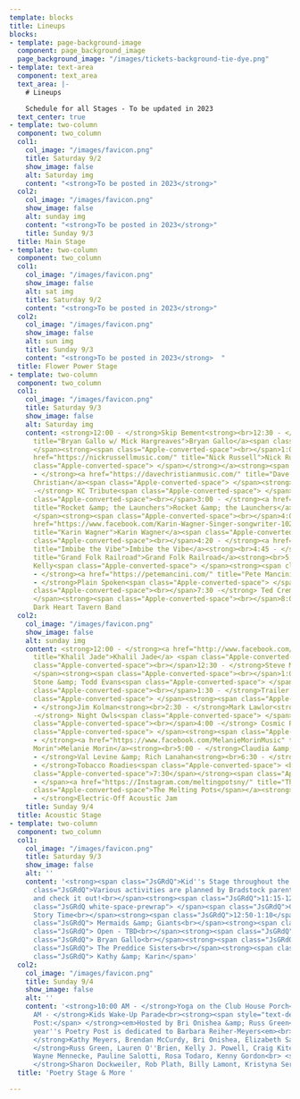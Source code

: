 ```yaml
---
template: blocks
title: Lineups
blocks:
- template: page-background-image
  component: page_background_image
  page_background_image: "/images/tickets-background-tie-dye.png"
- template: text-area
  component: text_area
  text_area: |-
    # Lineups

    Schedule for all Stages - To be updated in 2023
  text_center: true
- template: two-column
  component: two_column
  col1:
    col_image: "/images/favicon.png"
    title: Saturday 9/2
    show_image: false
    alt: Saturday img
    content: "<strong>To be posted in 2023</strong>"
  col2:
    col_image: "/images/favicon.png"
    show_image: false
    alt: sunday img
    content: "<strong>To be posted in 2023</strong>"
    title: Sunday 9/3
  title: Main Stage
- template: two-column
  component: two_column
  col1:
    col_image: "/images/favicon.png"
    show_image: false
    alt: sat img
    title: Saturday 9/2
    content: "<strong>To be posted in 2023</strong>"
  col2:
    col_image: "/images/favicon.png"
    show_image: false
    alt: sun img
    title: Sunday 9/3
    content: "<strong>To be posted in 2023</strong>  "
  title: Flower Power Stage
- template: two-column
  component: two_column
  col1:
    col_image: "/images/favicon.png"
    title: Saturday 9/3
    show_image: false
    alt: Saturday img
    content: <strong>12:00 - </strong>Skip Bement<strong><br>12:30 - </strong><a href="https://bryangallo.com/"
      title="Bryan Gallo w/ Mick Hargreaves">Bryan Gallo</a><span class="Apple-converted-space">
      </span><strong><span class="Apple-converted-space"><br></span>1:00 - </strong><a
      href="https://nickrussellmusic.com/" title="Nick Russell">Nick Russell<strong><span
      class="Apple-converted-space"> </span></strong></a><strong><span class="Apple-converted-space"><br></span>1:30
      - </strong><a href="https://davechristianmusic.com/" title="Dave Christian">Dave
      Christian</a><span class="Apple-converted-space"> </span><strong><span class="Apple-converted-space"><br></span>2:00
      -</strong> KC Tribute<span class="Apple-converted-space"> </span><strong><span
      class="Apple-converted-space"><br></span>3:00 - </strong><a href="http://fb.me/rocketandlaunchers"
      title="Rocket &amp; the Launchers">Rocket &amp; the Launchers</a><span class="Apple-converted-space">
      </span><strong><span class="Apple-converted-space"><br></span>4:00 - </strong><a
      href="https://www.facebook.com/Karin-Wagner-Singer-songwriter-102104062501325/"
      title="Karin Wagner">Karin Wagner</a><span class="Apple-converted-space"> </span><strong><span
      class="Apple-converted-space"><br></span>4:20 - </strong><a href="https://www.imbibethevibemusic.com/"
      title="Imbibe the Vibe">Imbibe the Vibe</a><strong><br>4:45 - </strong><a href="https://grandfolkrailroad.com/"
      title="Grand Folk Railroad">Grand Folk Railroad</a><strong><br>5:45 - </strong>Mike
      Kelly<span class="Apple-converted-space"> </span><strong><span class="Apple-converted-space"><br></span>6:15
      - </strong><a href="https://petemancini.com/" title="Pete Mancini">Pete Mancini</a><strong><br>6:45
      - </strong>Plain Spoken<span class="Apple-converted-space"> </span><strong><span
      class="Apple-converted-space"><br></span>7:30 -</strong> Ted Cremer<span class="Apple-converted-space">
      </span><strong><span class="Apple-converted-space"><br></span>8:00 -</strong>
      Dark Heart Tavern Band
  col2:
    col_image: "/images/favicon.png"
    show_image: false
    alt: sunday img
    content: <strong>12:00 - </strong><a href="http://www.facebook.com/khaliljademusic"
      title="Khalil Jade">Khalil Jade</a> <span class="Apple-converted-space"> </span><strong><span
      class="Apple-converted-space"><br></span>12:30 - </strong>Steve Mall<span class="Apple-converted-space">
      </span><strong><span class="Apple-converted-space"><br></span>1:00 - </strong>Hank
      Stone &amp; Todd Evans<span class="Apple-converted-space"> </span><strong><span
      class="Apple-converted-space"><br></span>1:30 - </strong>Trailer Park Gigilos<span
      class="Apple-converted-space"> </span><strong><span class="Apple-converted-space"><br></span>2:00
      - </strong>Jim Kolman<strong><br>2:30 - </strong>Mark Lawlor<strong><br>3:00
      -</strong> Night Owls<span class="Apple-converted-space"> </span><strong><span
      class="Apple-converted-space"><br></span>4:00 -</strong> Cosmic Pioneers<span
      class="Apple-converted-space"> </span><strong><span class="Apple-converted-space"><br></span>4:30
      - </strong><a href="https://www.facebook.com/MelanieMorinMusic" title="Melanie
      Morin">Melanie Morin</a><strong><br>5:00 - </strong>Claudia &amp; Scott<strong><br>5:45
      - </strong>Val Levine &amp; Rich Lanahan<strong><br>6:30 - </strong>Tim Yerves<strong><br>7:00
      - </strong>Tobacco Roadies<span class="Apple-converted-space"> <br></span><strong><span
      class="Apple-converted-space">7:30</span></strong><span class="Apple-converted-space">
      - </span><a href="https://Instagram.com/meltingpotsny/" title="The Melting Pots"><span
      class="Apple-converted-space">The Melting Pots</span></a><strong><span class="Apple-converted-space"><br></span>8:00
      - </strong>Electric-Off Acoustic Jam
    title: Sunday 9/4
  title: Acoustic Stage
- template: two-column
  component: two_column
  col1:
    col_image: "/images/favicon.png"
    title: Saturday 9/3
    show_image: false
    alt: ''
    content: '<strong><span class="JsGRdQ">Kid''s Stage throughout the day: </span></strong><span
      class="JsGRdQ">Various activities are planned by Bradstock parents, stop by
      and check it out!<br></span><strong><span class="JsGRdQ">11:15-12:00</span></strong><span
      class="JsGRdQ white-space-prewrap"> </span><span class="JsGRdQ">Children''s
      Story Time<br></span><strong><span class="JsGRdQ">12:50-1:10</span></strong><span
      class="JsGRdQ"> Mermaids &amp; Giants<br></span><strong><span class="JsGRdQ">2:05-2:25</span></strong><span
      class="JsGRdQ"> Open - TBD<br></span><strong><span class="JsGRdQ">3:35-3:55</span></strong><span
      class="JsGRdQ"> Bryan Gallo<br></span><strong><span class="JsGRdQ">4:45-5:00</span></strong><span
      class="JsGRdQ"> The Preddice Sisters<br></span><strong><span class="JsGRdQ">6:20-6:40</span></strong><span
      class="JsGRdQ"> Kathy &amp; Karin</span>'
  col2:
    col_image: "/images/favicon.png"
    title: Sunday 9/4
    show_image: false
    alt: ''
    content: '<strong>10:00 AM - </strong>Yoga on the Club House Porch<strong><br>11:15
      AM - </strong>Kids Wake-Up Parade<br><strong><span style="text-decoration: underline;">Poetry
      Post:</span> </strong><em>Hosted by Bri Onishea &amp; Russ Green<br></em>This
      year''s Poetry Post is dedicated to Barbara Reiher-Meyers<em><br> </em><strong>11:15-11:45:
      </strong>Kathy Meyers, Brendan McCurdy, Bri Onishea, Elizabeth Sackett<br> <strong>2:00-2:30:
      </strong>Russ Green, Lauren O''Brien, Kelly J. Powell, Craig Kite<br> <strong>3:30-4:00:</strong>
      Wayne Mennecke, Pauline Salotti, Rosa Todaro, Kenny Gordon<br> <strong>6:15-6:45:
      </strong>Sharon Dockweiler, Rob Plath, Billy Lamont, Kristyna Serdock<br><br>'
  title: 'Poetry Stage & More '

---
```

